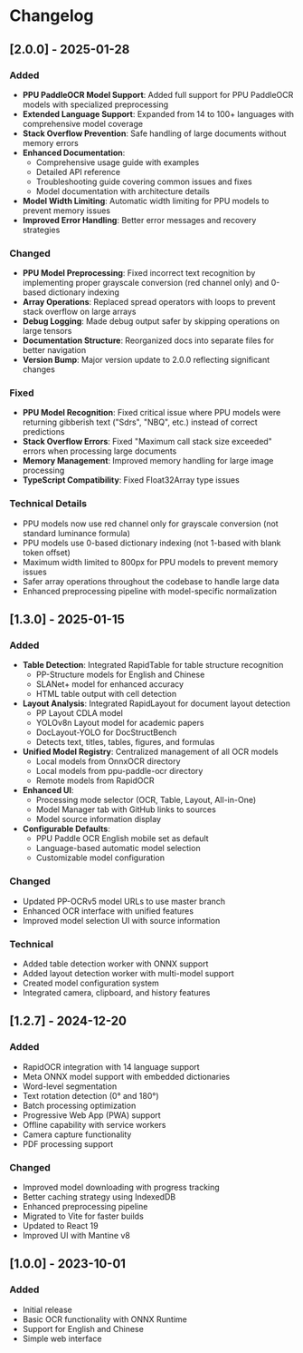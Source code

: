 # Changelog

## [2.0.0] - 2025-01-28

### Added
- **PPU PaddleOCR Model Support**: Added full support for PPU PaddleOCR models with specialized preprocessing
- **Extended Language Support**: Expanded from 14 to 100+ languages with comprehensive model coverage
- **Stack Overflow Prevention**: Safe handling of large documents without memory errors
- **Enhanced Documentation**: 
  - Comprehensive usage guide with examples
  - Detailed API reference
  - Troubleshooting guide covering common issues and fixes
  - Model documentation with architecture details
- **Model Width Limiting**: Automatic width limiting for PPU models to prevent memory issues
- **Improved Error Handling**: Better error messages and recovery strategies

### Changed
- **PPU Model Preprocessing**: Fixed incorrect text recognition by implementing proper grayscale conversion (red channel only) and 0-based dictionary indexing
- **Array Operations**: Replaced spread operators with loops to prevent stack overflow on large arrays
- **Debug Logging**: Made debug output safer by skipping operations on large tensors
- **Documentation Structure**: Reorganized docs into separate files for better navigation
- **Version Bump**: Major version update to 2.0.0 reflecting significant changes

### Fixed
- **PPU Model Recognition**: Fixed critical issue where PPU models were returning gibberish text ("Sdrs", "NBQ", etc.) instead of correct predictions
- **Stack Overflow Errors**: Fixed "Maximum call stack size exceeded" errors when processing large documents
- **Memory Management**: Improved memory handling for large image processing
- **TypeScript Compatibility**: Fixed Float32Array type issues

### Technical Details
- PPU models now use red channel only for grayscale conversion (not standard luminance formula)
- PPU models use 0-based dictionary indexing (not 1-based with blank token offset)
- Maximum width limited to 800px for PPU models to prevent memory issues
- Safer array operations throughout the codebase to handle large data
- Enhanced preprocessing pipeline with model-specific normalization

## [1.3.0] - 2025-01-15

### Added
- **Table Detection**: Integrated RapidTable for table structure recognition
  - PP-Structure models for English and Chinese
  - SLANet+ model for enhanced accuracy
  - HTML table output with cell detection
- **Layout Analysis**: Integrated RapidLayout for document layout detection
  - PP Layout CDLA model
  - YOLOv8n Layout model for academic papers
  - DocLayout-YOLO for DocStructBench
  - Detects text, titles, tables, figures, and formulas
- **Unified Model Registry**: Centralized management of all OCR models
  - Local models from OnnxOCR directory
  - Local models from ppu-paddle-ocr directory  
  - Remote models from RapidOCR
- **Enhanced UI**: 
  - Processing mode selector (OCR, Table, Layout, All-in-One)
  - Model Manager tab with GitHub links to sources
  - Model source information display
- **Configurable Defaults**: 
  - PPU Paddle OCR English mobile set as default
  - Language-based automatic model selection
  - Customizable model configuration

### Changed
- Updated PP-OCRv5 model URLs to use master branch
- Enhanced OCR interface with unified features
- Improved model selection UI with source information

### Technical
- Added table detection worker with ONNX support
- Added layout detection worker with multi-model support
- Created model configuration system
- Integrated camera, clipboard, and history features

## [1.2.7] - 2024-12-20

### Added
- RapidOCR integration with 14 language support
- Meta ONNX model support with embedded dictionaries
- Word-level segmentation
- Text rotation detection (0° and 180°)
- Batch processing optimization
- Progressive Web App (PWA) support
- Offline capability with service workers
- Camera capture functionality
- PDF processing support

### Changed
- Improved model downloading with progress tracking
- Better caching strategy using IndexedDB
- Enhanced preprocessing pipeline
- Migrated to Vite for faster builds
- Updated to React 19
- Improved UI with Mantine v8

## [1.0.0] - 2023-10-01

### Added
- Initial release
- Basic OCR functionality with ONNX Runtime
- Support for English and Chinese
- Simple web interface
